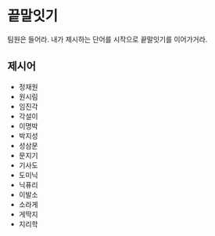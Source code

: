 # 끝말잇기

팀원은 들어라. 내가 제시하는 단어를 시작으로 끝말잇기를 이어가거라.

## 제시어

- 정재원
- 원시림
- 임진각
- 각설이
- 이명박
- 박지성
- 성삼문
- 문지기
- 기사도
- 도미닉
- 닉퓨리
- 이발소
- 소라게
- 게딱지
- 지리학